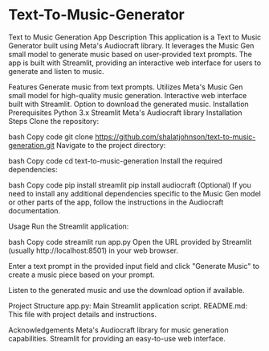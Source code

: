 # Text-To-Music-Generator
Text to Music Generation App
Description
This application is a Text to Music Generator built using Meta's Audiocraft library. It leverages the Music Gen small model to generate music based on user-provided text prompts. The app is built with Streamlit, providing an interactive web interface for users to generate and listen to music.

Features
Generate music from text prompts.
Utilizes Meta's Music Gen small model for high-quality music generation.
Interactive web interface built with Streamlit.
Option to download the generated music.
Installation
Prerequisites
Python 3.x
Streamlit
Meta's Audiocraft library
Installation Steps
Clone the repository:

bash
Copy code
git clone https://github.com/shalatjohnson/text-to-music-generation.git
Navigate to the project directory:

bash
Copy code
cd text-to-music-generation
Install the required dependencies:

bash
Copy code
pip install streamlit
pip install audiocraft
(Optional) If you need to install any additional dependencies specific to the Music Gen model or other parts of the app, follow the instructions in the Audiocraft documentation.

Usage
Run the Streamlit application:

bash
Copy code
streamlit run app.py
Open the URL provided by Streamlit (usually http://localhost:8501) in your web browser.

Enter a text prompt in the provided input field and click "Generate Music" to create a music piece based on your prompt.

Listen to the generated music and use the download option if available.

Project Structure
app.py: Main Streamlit application script.
README.md: This file with project details and instructions.


Acknowledgements
Meta's Audiocraft library for music generation capabilities.
Streamlit for providing an easy-to-use web interface.


